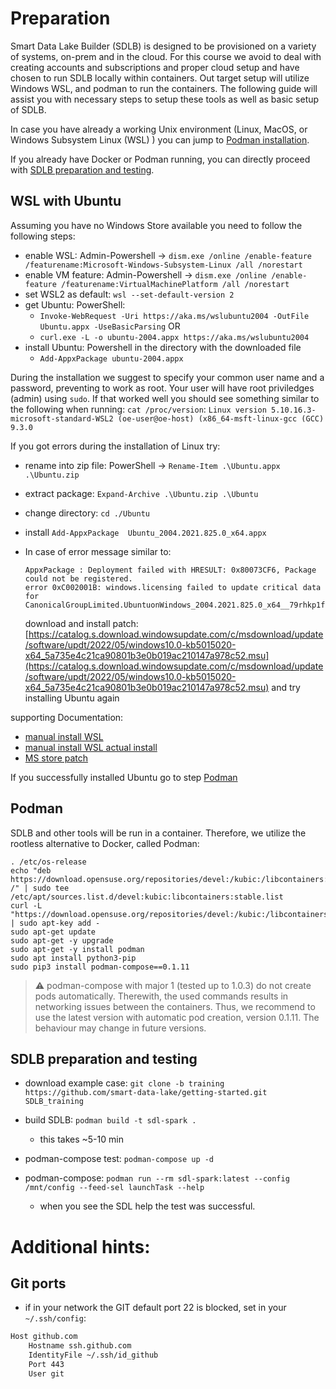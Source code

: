 # Preparation

Smart Data Lake Builder (SDLB) is designed to be provisioned on a variety of systems, on-prem and in the cloud. For this course we avoid to deal with creating accounts and subscriptions and proper cloud setup and have chosen to run SDLB locally within containers. 
Out target setup will utilize Windows WSL, and podman to run the containers. 
The following guide will assist you with necessary steps to setup these tools as well as basic setup of SDLB.

<!--
For the operating system 2 options are presented: 
* installing [WSL with Ubuntu](#wsl_with_ubuntu) OR
* installing [VirtualBox with Debian](#vitrualbox_with_debian)
Depending on your preferences and your underlying setup, choose one option. 
-->

In case you have already a working Unix environment (Linux, MacOS, or Windows Subsystem Linux (WSL) ) you can jump to [Podman installation](#podman). 

If you already have Docker or Podman running, you can directly proceed with [SDLB preparation and testing](#sdlb-preparation-and-testing). 

## WSL with Ubuntu
Assuming you have no Windows Store available you need to follow the following steps:

* enable WSL: Admin-Powershell -> `dism.exe /online /enable-feature /featurename:Microsoft-Windows-Subsystem-Linux /all /norestart`
* enable VM feature: Admin-Powershell -> `dism.exe /online /enable-feature /featurename:VirtualMachinePlatform /all /norestart`
* set WSL2 as default: `wsl --set-default-version 2`
* get Ubuntu: PowerShell:
	- `Invoke-WebRequest -Uri https://aka.ms/wslubuntu2004 -OutFile Ubuntu.appx -UseBasicParsing` OR
	- `curl.exe -L -o ubuntu-2004.appx https://aka.ms/wslubuntu2004`
* install Ubuntu: Powershell in the directory with the downloaded file
	- `Add-AppxPackage ubuntu-2004.appx`

During the installation we suggest to specify your common user name and a password, preventing to work as root. Your user will have root priviledges (admin) using `sudo`. 
If that worked well you should see something similar to the following when running: `cat /proc/version`:
`Linux version 5.10.16.3-microsoft-standard-WSL2 (oe-user@oe-host) (x86_64-msft-linux-gcc (GCC) 9.3.0`

If you got errors during the installation of Linux try: 

* rename into zip file: PowerShell -> `Rename-Item .\Ubuntu.appx .\Ubuntu.zip`
* extract package: `Expand-Archive .\Ubuntu.zip .\Ubuntu`
* change directory: `cd ./Ubuntu`
* install `Add-AppxPackage  Ubuntu_2004.2021.825.0_x64.appx`

* In case of error message similar to:
	```
	AppxPackage : Deployment failed with HRESULT: 0x80073CF6, Package could not be registered.
	error 0xC002001B: windows.licensing failed to update critical data for
	CanonicalGroupLimited.UbuntuonWindows_2004.2021.825.0_x64__79rhkp1fndgsc.
	```
	download and install patch: [https://catalog.s.download.windowsupdate.com/c/msdownload/update/software/updt/2022/05/windows10.0-kb5015020-x64_5a735e4c21ca90801b3e0b019ac210147a978c52.msu](https://catalog.s.download.windowsupdate.com/c/msdownload/update/software/updt/2022/05/windows10.0-kb5015020-x64_5a735e4c21ca90801b3e0b019ac210147a978c52.msu) and try installing Ubuntu again

supporting Documentation:

* [manual install WSL](https://docs.microsoft.com/en-us/windows/wsl/install-manual)
* [manual install WSL actual install](https://docs.microsoft.com/en-us/windows/wsl/install-on-server)
* [MS store patch](https://answers.microsoft.com/en-us/windows/forum/all/microsoft-store-error-code-0xc002001b/8b33966d-6abe-4f17-b04a-bd0744afd9d7)

If you successfully installed Ubuntu go to step [Podman](#Podman)

<!--
## VirtualBox with Debian
* install [VirtualBox](https://www.virtualbox.org/wiki/Downloads), on Windows download [this](https://download.virtualbox.org/virtualbox/6.1.34/VirtualBox-6.1.34a-150636-Win.exe)
* Download the [Debian image](https://cdimage.debian.org/debian-cd/current/amd64/iso-cd/debian-11.3.0-amd64-netinst.iso)
* after installation open VirtualBox and create a new VM, selecting: Linux, Debian
	- When asked for the bootable disc to install from, select the downloaded iso
	- follow instructions
--> 

## Podman
SDLB and other tools will be run in a container. Therefore, we utilize the rootless alternative to Docker, called Podman:

```
. /etc/os-release
echo "deb https://download.opensuse.org/repositories/devel:/kubic:/libcontainers:/stable/xUbuntu_${VERSION_ID}/ /" | sudo tee /etc/apt/sources.list.d/devel:kubic:libcontainers:stable.list
curl -L "https://download.opensuse.org/repositories/devel:/kubic:/libcontainers:/stable/xUbuntu_${VERSION_ID}/Release.key" | sudo apt-key add -
sudo apt-get update
sudo apt-get -y upgrade
sudo apt-get -y install podman
sudo apt install python3-pip
sudo pip3 install podman-compose==0.1.11
```
> :warning: podman-compose with major 1 (tested up to 1.0.3) do not create pods automatically. Therewith, the used commands results in networking issues between the containers. Thus, we recommend to use the latest version with automatic pod creation, version 0.1.11. The behaviour may change in future versions. 

## SDLB preparation and testing
* download example case: `git clone -b training https://github.com/smart-data-lake/getting-started.git SDLB_training`
* build SDLB: `podman build -t sdl-spark .`
	- this takes ~5-10 min
* podman-compose test: `podman-compose up -d`

* podman-compose: `podman run --rm sdl-spark:latest --config /mnt/config --feed-sel launchTask --help`
	- when you see the SDL help the test was successful.

# Additional hints:
## Git ports
* if in your network the GIT default port 22 is blocked, set in your `~/.ssh/config`:

```BASH
Host github.com
    Hostname ssh.github.com
    IdentityFile ~/.ssh/id_github
    Port 443
    User git
```
